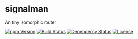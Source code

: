 # signalman
An tiny isomorphic router

[![npm Version](https://img.shields.io/npm/v/npm.svg)](https://www.npmjs.com/package/signalman)
[![Build Status](https://travis-ci.org/intuitivcloud/signalman.svg)](https://travis-ci.org/intuitivcloud/signalman)
[![Dependency Status](https://david-dm.org/intuitivcloud/signalman.svg)](https://david-dm.org/intuitivcloud/signalman)
[![License](https://img.shields.io/badge/license-New%20BSD-blue.svg)](https://github.com/intuitivcloud/signalman)

